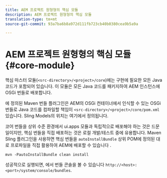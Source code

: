 ```yaml
---
title: AEM 프로젝트 원형형의 핵심 모듈
description: AEM 프로젝트 원형형의 핵심 모듈
translation-type: tm+mt
source-git-commit: 93a7ba6b8a972d111fb723cb40b0380cea9b5a9a

---
```



# AEM 프로젝트 원형형의 핵심 모듈 {#core-module}

핵심 마스터 모듈(`<src-directory>/<project>/core`)에는 구현에 필요한 모든 Java 코드가 포함되어 있습니다. 이 모듈은 모든 Java 코드를 패키지하여 AEM 인스턴스에 OSGi 번들로 배포합니다.

에 정의된 Maven 번들 플러그인은 AEM의 OSGi 컨테이너에서 인식할 수 있는 OSGi 번들로 Java 코드를 컴파일할 책임이 `<src-directory>/<project>/core/pom.xml` 있습니다. Sling Models의 위치는 여기에서 정의됩니다.

코어 번들을 상위 수준 환경에서 ui.apps 모듈과 독립적으로 배포해야 하는 것은 드문 일이지만, 핵심 번들을 직접 배포하는 것은 로컬 개발/테스트 중에 유용합니다. Maven Sling 플러그인을 사용하면 핵심 번들을 `autoInstallBundle` 상위 POM에 정의된 대로 프로파일을 직접 활용하여 AEM에 배포할 수 있습니다 [](overview.md#parent-pom).

```
mvn -PautoInstallBundle clean install
```

성공적으로 실행되면, 에서 번들 콘솔을 볼 수 있습니다 `http://<host>:<port>/system/console/bundles`.
